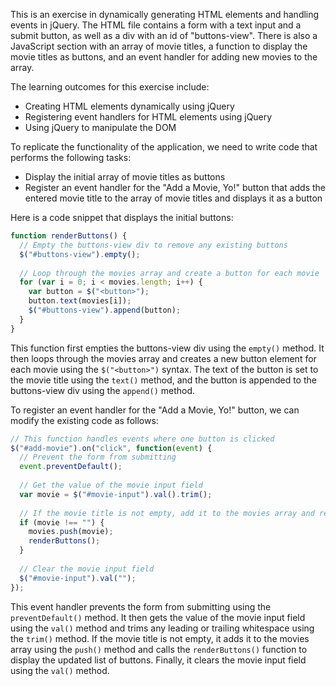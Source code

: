 This is an exercise in dynamically generating HTML elements and handling events in jQuery. The HTML file contains a form with a text input and a submit button, as well as a div with an id of "buttons-view". There is also a JavaScript section with an array of movie titles, a function to display the movie titles as buttons, and an event handler for adding new movies to the array.

The learning outcomes for this exercise include:

-   Creating HTML elements dynamically using jQuery
-   Registering event handlers for HTML elements using jQuery
-   Using jQuery to manipulate the DOM

To replicate the functionality of the application, we need to write code that performs the following tasks:

-   Display the initial array of movie titles as buttons
-   Register an event handler for the "Add a Movie, Yo!" button that adds the entered movie title to the array of movie titles and displays it as a button

Here is a code snippet that displays the initial buttons:

```javascript
function renderButtons() {
  // Empty the buttons-view div to remove any existing buttons
  $("#buttons-view").empty();
  
  // Loop through the movies array and create a button for each movie
  for (var i = 0; i < movies.length; i++) {
    var button = $("<button>");
    button.text(movies[i]);
    $("#buttons-view").append(button);
  }
}
```

This function first empties the buttons-view div using the `empty()` method. It then loops through the movies array and creates a new button element for each movie using the `$("<button>")` syntax. The text of the button is set to the movie title using the `text()` method, and the button is appended to the buttons-view div using the `append()` method.

To register an event handler for the "Add a Movie, Yo!" button, we can modify the existing code as follows:

```javascript
// This function handles events where one button is clicked
$("#add-movie").on("click", function(event) {
  // Prevent the form from submitting
  event.preventDefault();
  
  // Get the value of the movie input field
  var movie = $("#movie-input").val().trim();
  
  // If the movie title is not empty, add it to the movies array and render the buttons again
  if (movie !== "") {
    movies.push(movie);
    renderButtons();
  }
  
  // Clear the movie input field
  $("#movie-input").val("");
});

```

This event handler prevents the form from submitting using the `preventDefault()` method. It then gets the value of the movie input field using the `val()` method and trims any leading or trailing whitespace using the `trim()` method. If the movie title is not empty, it adds it to the movies array using the `push()` method and calls the `renderButtons()` function to display the updated list of buttons. Finally, it clears the movie input field using the `val()` method.